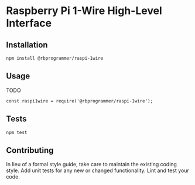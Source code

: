 # Raspberry Pi 1-Wire High-Level Interface

## Installation

`npm install @rbprogrammer/raspi-1wire`

## Usage

TODO
```
const raspi1wire = require('@rbprogrammer/raspi-1wire');
```

## Tests

`npm test`

## Contributing

In lieu of a formal style guide, take care to maintain the existing coding style.  Add unit tests 
for any new or changed functionality.  Lint and test your code.
